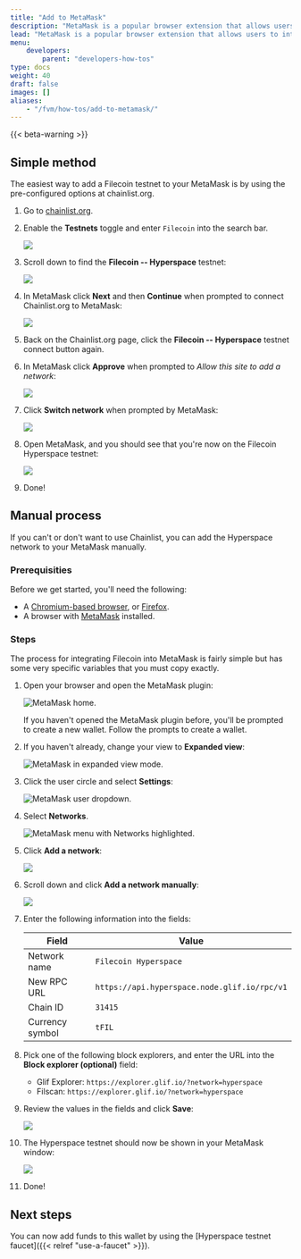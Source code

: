 ```yaml
---
title: "Add to MetaMask"
description: "MetaMask is a popular browser extension that allows users to interact with blockchain applications. This guide shows you how to integrate FIL into MetaMask using the Hyperspace testnet."
lead: "MetaMask is a popular browser extension that allows users to interact with blockchain applications. This guide shows you how to integrate FIL into MetaMask using the Hyperspace testnet."
menu:
    developers:
        parent: "developers-how-tos"
type: docs
weight: 40
draft: false
images: []
aliases:
    - "/fvm/how-tos/add-to-metamask/"
---
```


{{< beta-warning >}}

## Simple method

The easiest way to add a Filecoin testnet to your MetaMask is by using the pre-configured options at chainlist.org.

1. Go to [chainlist.org](https://chainlist.org/).
1. Enable the **Testnets** toggle and enter `Filecoin` into the search bar.
    
    ![](chainlist-select-test-networks.png)

1. Scroll down to find the **Filecoin -- Hyperspace** testnet:

    ![](chainlist-filecoin-wallaby.png)

1. In MetaMask click **Next** and then **Continue** when prompted to connect Chainlist.org to MetaMask:

    ![](chainlist-connect-with-metamask.png)

1. Back on the Chainlist.org page, click the **Filecoin -- Hyperspace** testnet connect button again.
1. In MetaMask click **Approve** when prompted to _Allow this site to add a network_:

    ![](chainlist-allow-site-to-add-a-network.png)

1. Click **Switch network** when prompted by MetaMask:

    ![](chainlist-switch-network.png)

1. Open MetaMask, and you should see that you're now on the Filecoin Hyperspace testnet:

    ![](chainlist-complete.png)

1. Done!

## Manual process

If you can't or don't want to use Chainlist, you can add the Hyperspace network to your MetaMask manually.

### Prerequisities

Before we get started, you'll need the following:

- A [Chromium-based browser](https://en.wikipedia.org/wiki/Chromium_web_browser#Browsers_based_on_Chromium), or [Firefox](https://www.mozilla.org/en-CA/firefox/products/).
- A browser with [MetaMask](https://metamask.io/) installed.

### Steps

The process for integrating Filecoin into MetaMask is fairly simple but has some very specific variables that you must copy exactly.

1. Open your browser and open the MetaMask plugin:

    ![MetaMask home.](metamask-home.png)

    If you haven't opened the MetaMask plugin before, you'll be prompted to create a new wallet. Follow the prompts to create a wallet.
1. If you haven't already, change your view to **Expanded view**:

    ![MetaMask in expanded view mode.](expand-view.png)

1. Click the user circle and select **Settings**:

    ![MetaMask user dropdown.](select-settings.png)

1. Select **Networks**.

    ![MetaMask menu with Networks highlighted.](networks-tab.png)

1. Click **Add a network**:

    ![](add-a-network.png)

1. Scroll down and click **Add a network manually**:

    ![](add-a-network-manually.png)

1. Enter the following information into the fields:

    | Field | Value |
    | --- | --- |
    | Network name | `Filecoin Hyperspace` |
    | New RPC URL | `https://api.hyperspace.node.glif.io/rpc/v1` |
    | Chain ID | `31415` |
    | Currency symbol | `tFIL` |

1. Pick one of the following block explorers, and enter the URL into the **Block explorer (optional)** field:

    - Glif Explorer: `https://explorer.glif.io/?network=hyperspace`
    - Filscan: `https://explorer.glif.io/?network=hyperspace`

1. Review the values in the fields and click **Save**:

    ![](entering-network-options.png)

1. The Hyperspace testnet should now be shown in your MetaMask window:

    ![](wallaby-network-added.png)

1. Done!

## Next steps

You can now add funds to this wallet by using the [Hyperspace testnet faucet]({{< relref "use-a-faucet" >}}).
